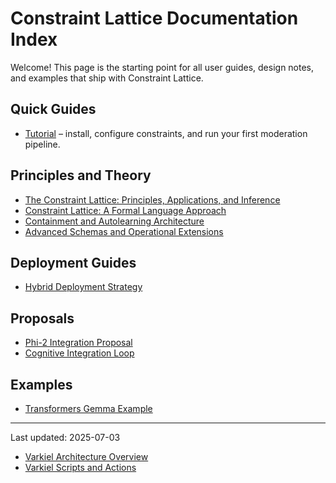 # Constraint Lattice Documentation Index

Welcome! This page is the starting point for all user guides, design notes, and examples that ship with Constraint Lattice.

## Quick Guides
- [Tutorial](tutorial.md) – install, configure constraints, and run your first moderation pipeline.

## Principles and Theory
- [The Constraint Lattice: Principles, Applications, and Inference](principles.md)
- [Constraint Lattice: A Formal Language Approach](formal_language_approach.md)
- [Containment and Autolearning Architecture](containment_autolearning.md)
- [Advanced Schemas and Operational Extensions](advanced_schemas_and_operations.md)

## Deployment Guides
- [Hybrid Deployment Strategy](hybrid_deployment_strategy.md)

## Proposals
- [Phi-2 Integration Proposal](phi2_integration_proposal.md)
- [Cognitive Integration Loop](cognitive_integration_loop.md)

## Examples
- [Transformers Gemma Example](transformers_gemma_example.md)

---
Last updated: 2025-07-03

- [Varkiel Architecture Overview](varkiel_overview.md)
- [Varkiel Scripts and Actions](varkiel_scripts.md)
